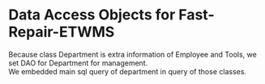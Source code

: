 # Data Access Objects for Fast-Repair-ETWMS

Because class Department is extra information of Employee and Tools, we set DAO for Department for management.<br/>
We embedded main sql query of department in query of those classes.